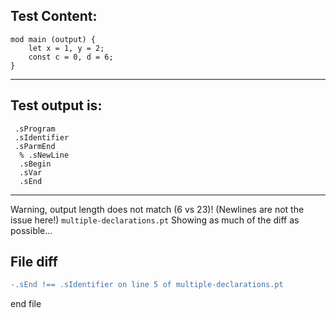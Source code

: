 
Test Content: 
-------------------------
```
mod main (output) {
    let x = 1, y = 2;
    const c = 0, d = 6;
}
```
------------------------
Test output is: 
-------------------------
```
 .sProgram
 .sIdentifier
 .sParmEnd
  % .sNewLine
  .sBegin
  .sVar
  .sEnd

```
------------------------
Warning, output length does not match (6 vs 23)!  (Newlines are not the issue here!) `multiple-declarations.pt`
Showing as much of the diff as possible...

File diff
-------------------------
```diff
-.sEnd !== .sIdentifier on line 5 of multiple-declarations.pt

```
end file
